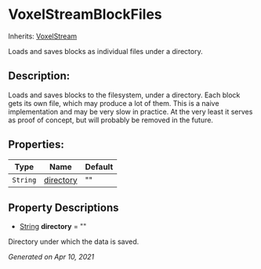 # VoxelStreamBlockFiles

Inherits: [VoxelStream](VoxelStream.md)


Loads and saves blocks as individual files under a directory.

## Description: 

Loads and saves blocks to the filesystem, under a directory. Each block gets its own file, which may produce a lot of them. This is a naive implementation and may be very slow in practice. At the very least it serves as proof of concept, but will probably be removed in the future.

## Properties: 


Type      | Name                       | Default 
--------- | -------------------------- | --------
`String`  | [directory](#i_directory)  | ""      
<p></p>

## Property Descriptions

- [String](https://docs.godotengine.org/en/stable/classes/class_string.html)<span id="i_directory"></span> **directory** = ""

Directory under which the data is saved.

_Generated on Apr 10, 2021_
